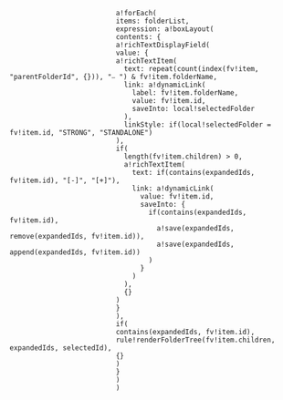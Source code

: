                               a!forEach(
                              items: folderList,
                              expression: a!boxLayout(
                              contents: {
                              a!richTextDisplayField(
                              value: {
                              a!richTextItem(
                                text: repeat(count(index(fv!item, "parentFolderId", {})), "⎯ ") & fv!item.folderName,
                                link: a!dynamicLink(
                                  label: fv!item.folderName,
                                  value: fv!item.id,
                                  saveInto: local!selectedFolder
                                ),
                                linkStyle: if(local!selectedFolder = fv!item.id, "STRONG", "STANDALONE")
                              ),
                              if(
                                length(fv!item.children) > 0,
                                a!richTextItem(
                                  text: if(contains(expandedIds, fv!item.id), "[-]", "[+]"),
                                  link: a!dynamicLink(
                                    value: fv!item.id,
                                    saveInto: {
                                      if(contains(expandedIds, fv!item.id),
                                        a!save(expandedIds, remove(expandedIds, fv!item.id)),
                                        a!save(expandedIds, append(expandedIds, fv!item.id))
                                      )
                                    }
                                  )
                                ),
                                {}
                              )
                              }
                              ),
                              if(
                              contains(expandedIds, fv!item.id),
                              rule!renderFolderTree(fv!item.children, expandedIds, selectedId),
                              {}
                              )
                              }
                              )
                              )
